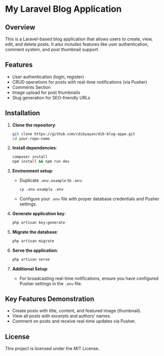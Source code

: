 # My Laravel Blog Application

## Overview
This is a Laravel-based blog application that allows users to create, view, edit, and delete posts. It also includes features like user authentication, comment system, and post thumbnail support.

## Features
- User authentication (login, register)
- CRUD operations for posts with real-time notifications (via Pusher)
- Comments Section
- Image upload for post thumbnails
- Slug generation for SEO-friendly URLs

## Installation

1. **Clone the repository**:
   ```bash
   git clone https://github.com/cdibyayan/dib-blog-appe.git
   cd your-repo-name
   ```

2. **Install dependencies**:
   ```bash
   composer install
   npm install && npm run dev
   ```

3. **Environment setup**:
   - Duplicate `.env.example` to `.env`:
     ```bash
     cp .env.example .env
     ```
   - Configure your `.env` file with proper database credentials and Pusher settings.

4. **Generate application key**:
   ```bash
   php artisan key:generate
   ```

5. **Migrate the database**:
   ```bash
   php artisan migrate
   ```

6. **Serve the application**:
   ```bash
   php artisan serve
   ```

7. **Additional Setup**:
   - For broadcasting real-time notifications, ensure you have configured Pusher settings in the `.env` file.

## Key Features Demonstration
- Create posts with title, content, and featured image (thumbnail).
- View all posts with excerpts and authors’ names.
- Comment on posts and receive real-time updates via Pusher.

## License
This project is licensed under the MIT License.
